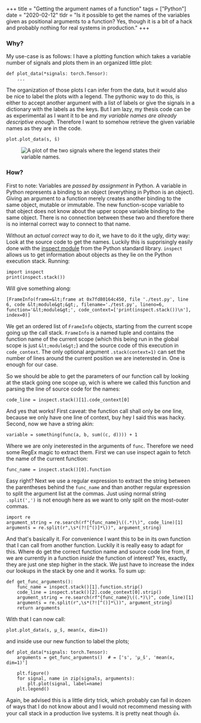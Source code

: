 +++
title = "Getting the argument names of a function"
tags = ["Python"]
date = "2020-02-12"
tldr = "Is it possible to get the names of the variables given as positional arguments to a function? Yes, though it is a bit of a hack and probably nothing for real systems in production."
+++

### Why?

My use-case is as follows: I have a plotting function which takes a variable
number of signals and plots them in an organized little plot:

```py3
def plot_data(*signals: torch.Tensor):
    ...
```

The organization of those plots I can infer from the data, but it would also be
nice to label the plots with a legend. The pythonic way to do this, is
either to accept another argument with a list of labels or give the signals in a
dictionary with the labels as the keys. But I am lazy, my thesis code can be as
experimental as I want it to be and _my variable names are already
descriptive enough_. Therefore I want to somehow retrieve the given variable
names as they are in the code.

```py3
plot.plot_data(s, ŝ)
```

<figure>
    <img src="/img/label_plot.png" alt="A plot of the two signals where the legend states their variable names.">
</figure>

### How?

First to note: Variables are _passed by assignment_ in Python. A variable
in Python represents a binding to an object (everything in Python is an object).
Giving an argument to a function merely creates another binding to the same
object, mutable or immutable. The new function-scope variable to that object
does not know about the upper scope variable binding to the same object. There
is no connection between these two and therefore there is no internal correct
way to connect to that name.

Without an _actual correct_ way to do it, we have to do it the ugly,
dirty way: Look at the source code to get the names. Luckily this is
supprisingly easily done with the [inspect module](https://docs.python.org/3/library/inspect.html)
from the Python standard library. `inspect` allows us to get
information about objects as they lie on the Python execution stack. Running:

```py3
import inspect
print(inspect.stack())
```

Will give something along:

```
[FrameInfo(frame=&lt;frame at 0x7fd80164c450, file './test.py', line 6, code &lt;module&gt;&gt;, filename='./test.py', lineno=6, function='&lt;module&gt;', code_context=['print(inspect.stack())\n'], index=0)]
```

We get an ordered list of `FrameInfo` objects, starting from the
current scope going up the call stack. `FrameInfo` is a named tuple
and contains the function name of the current scope (which this
being run in the global scope is just `&lt;module&gt;`) and the source
code of this execution in `code_context`. The only optional argument
`.stack(context=1)` can set the number of lines around the current
position we are ineterested in. One is enough for our case.

So we should be able to get the parameters of our function call by looking at
the stack going one scope up, wich is where we called this function and parsing
the line of source code for the names:

```py3
code_line = inspect.stack()[1].code_context[0]
```

And yes that works! First caveat: the function call shall only be one line,
because we only have one line of context, buy hey I said this was hacky. Second,
now we have a string akin:

```
variable = something(func(a, b, sum((c, d)))) + 1
```

Where we are only ineterested in the arguments of `func`. Therefore
we need some RegEx magic to extract them. First we can use inspect again to
fetch the name of the current function:

```py3
func_name = inspect.stack()[0].function
```

Easy right? Next we use a regular expression to extract the string between the
parentheses behind the `func_name` and than another regular
expression to split the argument list at the commas. Just using normal string
`.split(',')` is not enough here as we want to only split on the
most-outer commas.

```py3
import re
argument_string = re.search(rf"{func_name}\((.*)\)", code_line)[1]
arguments = re.split(r",\s*(?![^()]*\))", argument_string)
```

And that's basically it. For convenience I want this to be in its own function
that I can call from another function. Luckily it is really easy to adapt for
this. Where do get the correct function name and source code line from, if we
are currently in a function _inside_ the function of interest? Yes,
exactly, they are just one step higher in the stack. We just have to
increase the index our lookups in the stack by one and it works. To sum up:

```py3
def get_func_arguments():
    func_name = inspect.stack()[1].function.strip()
    code_line = inspect.stack()[2].code_context[0].strip()
    argument_string = re.search(rf"{func_name}\((.*)\)", code_line)[1]
    arguments = re.split(r",\s*(?![^()]*\))", argument_string)
    return arguments
```

With that I can now call:

```py3
plot.plot_data(s, μ_ŝ, mean(x, dim=1))
```

and inside use our new function to label the plots;

```py3
def plot_data(*signals: torch.Tensor):
    arguments = get_func_arguments()  # = ['s', 'μ_ŝ', 'mean(x, dim=1)']

    plt.figure()
    for signal, name in zip(signals, arguments):
        plt.plot(signal, label=name)
    plt.legend()
```

Again, be advised this is a little dirty trick, which probably can fail in dozen
of ways that I do not know about and I would not recommend messing with your
call stack in a production live systems. It is pretty neat though 👍.
